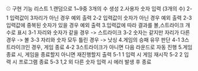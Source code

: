 ⚾ 구현 기능 리스트
1.랜덤으로 1~9중 3개의 수 생성
2.사용자 숫자 입력 (3개의 수)
    2-1 입력값이 3자리가 아닌 경우 예외 출력
    2-2 입력값이 숫자가 아닌 경우 예외 출력
    2-3 입력값에 중복된 숫자가 있을 경우 예외 출력
3.입력값에 따라 결과를 볼,스트라이크 개수로 표시
    3-1 자리와 숫자가 같을 경우 -> 스트라이크
    3-2 숫자는 같지만 자리가 다른 경우 -> 볼
    3-3 자리와 숫자 모두 틀린 경우 -> 낫싱
4.게임의 승패 유무 판단
    4-1 3스트라이크인 경우, 게임 종료
    4-2 3스트라이크가 아니면 다음 라운드로 자동 진행
5.게임 종료 시, 게임을 종료할지 아니면 재진행할지 출력
    5-1 1 입력 시 게임 재시작
    5-2 2 입력 시 프로그램 종료
    5-3 1,2 외 다른 숫자 입력 시 에러 발생 후 종료